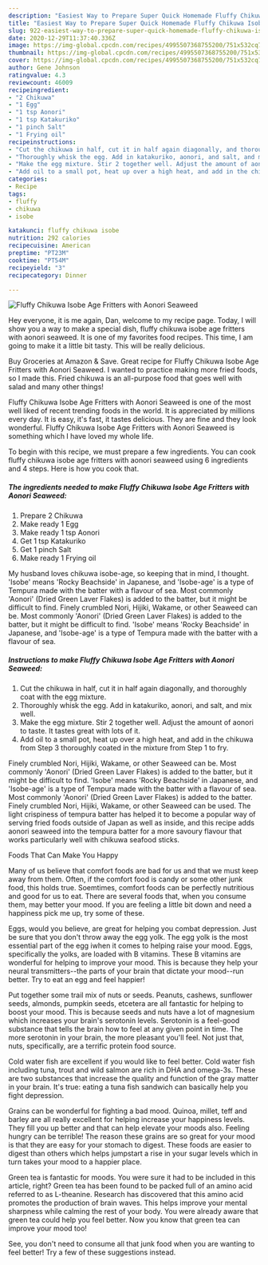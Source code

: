 ```yaml
---
description: "Easiest Way to Prepare Super Quick Homemade Fluffy Chikuwa Isobe Age Fritters with Aonori Seaweed"
title: "Easiest Way to Prepare Super Quick Homemade Fluffy Chikuwa Isobe Age Fritters with Aonori Seaweed"
slug: 922-easiest-way-to-prepare-super-quick-homemade-fluffy-chikuwa-isobe-age-fritters-with-aonori-seaweed
date: 2020-12-29T11:37:40.336Z
image: https://img-global.cpcdn.com/recipes/4995507368755200/751x532cq70/fluffy-chikuwa-isobe-age-fritters-with-aonori-seaweed-recipe-main-photo.jpg
thumbnail: https://img-global.cpcdn.com/recipes/4995507368755200/751x532cq70/fluffy-chikuwa-isobe-age-fritters-with-aonori-seaweed-recipe-main-photo.jpg
cover: https://img-global.cpcdn.com/recipes/4995507368755200/751x532cq70/fluffy-chikuwa-isobe-age-fritters-with-aonori-seaweed-recipe-main-photo.jpg
author: Gene Johnson
ratingvalue: 4.3
reviewcount: 46009
recipeingredient:
- "2 Chikuwa"
- "1 Egg"
- "1 tsp Aonori"
- "1 tsp Katakuriko"
- "1 pinch Salt"
- "1 Frying oil"
recipeinstructions:
- "Cut the chikuwa in half, cut it in half again diagonally, and thoroughly coat with the egg mixture."
- "Thoroughly whisk the egg. Add in katakuriko, aonori, and salt, and mix well."
- "Make the egg mixture. Stir 2 together well. Adjust the amount of aonori to taste. It tastes great with lots of it."
- "Add oil to a small pot, heat up over a high heat, and add in the chikuwa from Step 3 thoroughly coated in the mixture from Step 1 to fry."
categories:
- Recipe
tags:
- fluffy
- chikuwa
- isobe

katakunci: fluffy chikuwa isobe 
nutrition: 292 calories
recipecuisine: American
preptime: "PT23M"
cooktime: "PT54M"
recipeyield: "3"
recipecategory: Dinner

---
```



![Fluffy Chikuwa Isobe Age Fritters with Aonori Seaweed](https://img-global.cpcdn.com/recipes/4995507368755200/751x532cq70/fluffy-chikuwa-isobe-age-fritters-with-aonori-seaweed-recipe-main-photo.jpg)

Hey everyone, it is me again, Dan, welcome to my recipe page. Today, I will show you a way to make a special dish, fluffy chikuwa isobe age fritters with aonori seaweed. It is one of my favorites food recipes. This time, I am going to make it a little bit tasty. This will be really delicious.

Buy Groceries at Amazon &amp; Save. Great recipe for Fluffy Chikuwa Isobe Age Fritters with Aonori Seaweed. I wanted to practice making more fried foods, so I made this. Fried chikuwa is an all-purpose food that goes well with salad and many other things!

Fluffy Chikuwa Isobe Age Fritters with Aonori Seaweed is one of the most well liked of recent trending foods in the world. It is appreciated by millions every day. It is easy, it's fast, it tastes delicious. They are fine and they look wonderful. Fluffy Chikuwa Isobe Age Fritters with Aonori Seaweed is something which I have loved my whole life.


To begin with this recipe, we must prepare a few ingredients. You can cook fluffy chikuwa isobe age fritters with aonori seaweed using 6 ingredients and 4 steps. Here is how you cook that.

<!--inarticleads1-->

##### The ingredients needed to make Fluffy Chikuwa Isobe Age Fritters with Aonori Seaweed:

1. Prepare 2 Chikuwa
1. Make ready 1 Egg
1. Make ready 1 tsp Aonori
1. Get 1 tsp Katakuriko
1. Get 1 pinch Salt
1. Make ready 1 Frying oil


My husband loves chikuwa isobe-age, so keeping that in mind, I thought. &#39;Isobe&#39; means &#39;Rocky Beachside&#39; in Japanese, and &#39;Isobe-age&#39; is a type of Tempura made with the batter with a flavour of sea. Most commonly &#39;Aonori&#39; (Dried Green Laver Flakes) is added to the batter, but it might be difficult to find. Finely crumbled Nori, Hijiki, Wakame, or other Seaweed can be. Most commonly &#39;Aonori&#39; (Dried Green Laver Flakes) is added to the batter, but it might be difficult to find. &#39;Isobe&#39; means &#39;Rocky Beachside&#39; in Japanese, and &#39;Isobe-age&#39; is a type of Tempura made with the batter with a flavour of sea. 

<!--inarticleads2-->

##### Instructions to make Fluffy Chikuwa Isobe Age Fritters with Aonori Seaweed:

1. Cut the chikuwa in half, cut it in half again diagonally, and thoroughly coat with the egg mixture.
1. Thoroughly whisk the egg. Add in katakuriko, aonori, and salt, and mix well.
1. Make the egg mixture. Stir 2 together well. Adjust the amount of aonori to taste. It tastes great with lots of it.
1. Add oil to a small pot, heat up over a high heat, and add in the chikuwa from Step 3 thoroughly coated in the mixture from Step 1 to fry.


Finely crumbled Nori, Hijiki, Wakame, or other Seaweed can be. Most commonly &#39;Aonori&#39; (Dried Green Laver Flakes) is added to the batter, but it might be difficult to find. &#39;Isobe&#39; means &#39;Rocky Beachside&#39; in Japanese, and &#39;Isobe-age&#39; is a type of Tempura made with the batter with a flavour of sea. Most commonly &#39;Aonori&#39; (Dried Green Laver Flakes) is added to the batter. Finely crumbled Nori, Hijiki, Wakame, or other Seaweed can be used. The light crispiness of tempura batter has helped it to become a popular way of serving fried foods outside of Japan as well as inside, and this recipe adds aonori seaweed into the tempura batter for a more savoury flavour that works particularly well with chikuwa seafood sticks. 

Foods That Can Make You Happy


Many of us believe that comfort foods are bad for us and that we must keep away from them. Often, if the comfort food is candy or some other junk food, this holds true. Soemtimes, comfort foods can be perfectly nutritious and good for us to eat. There are several foods that, when you consume them, may better your mood. If you are feeling a little bit down and need a happiness pick me up, try some of these.

Eggs, would you believe, are great for helping you combat depression. Just be sure that you don't throw away the egg yolk. The egg yolk is the most essential part of the egg iwhen it comes to helping raise your mood. Eggs, specifically the yolks, are loaded with B vitamins. These B vitamins are wonderful for helping to improve your mood. This is because they help your neural transmitters--the parts of your brain that dictate your mood--run better. Try to eat an egg and feel happier!

Put together some trail mix of nuts or seeds. Peanuts, cashews, sunflower seeds, almonds, pumpkin seeds, etcetera are all fantastic for helping to boost your mood. This is because seeds and nuts have a lot of magnesium which increases your brain's serotonin levels. Serotonin is a feel-good substance that tells the brain how to feel at any given point in time. The more serotonin in your brain, the more pleasant you'll feel. Not just that, nuts, specifically, are a terrific protein food source.

Cold water fish are excellent if you would like to feel better. Cold water fish including tuna, trout and wild salmon are rich in DHA and omega-3s. These are two substances that increase the quality and function of the gray matter in your brain. It's true: eating a tuna fish sandwich can basically help you fight depression. 

Grains can be wonderful for fighting a bad mood. Quinoa, millet, teff and barley are all really excellent for helping increase your happiness levels. They fill you up better and that can help elevate your moods also. Feeling hungry can be terrible! The reason these grains are so great for your mood is that they are easy for your stomach to digest. These foods are easier to digest than others which helps jumpstart a rise in your sugar levels which in turn takes your mood to a happier place.

Green tea is fantastic for moods. You were sure it had to be included in this article, right? Green tea has been found to be packed full of an amino acid referred to as L-theanine. Research has discovered that this amino acid promotes the production of brain waves. This helps improve your mental sharpness while calming the rest of your body. You were already aware that green tea could help you feel better. Now you know that green tea can improve your mood too!

See, you don't need to consume all that junk food when you are wanting to feel better! Try  a few  of  these  suggestions  instead.

